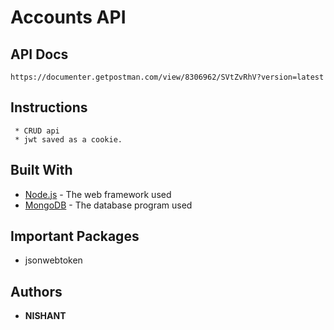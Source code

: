 # Accounts API

## API Docs
```
https://documenter.getpostman.com/view/8306962/SVtZvRhV?version=latest
```

## Instructions
```
 * CRUD api
 * jwt saved as a cookie.
```

## Built With
* [Node.js](http://www.nodejs.org) - The web framework used
* [MongoDB](http://www.mongodb.com) - The database program used

## Important Packages
* jsonwebtoken

## Authors

* **NISHANT**
